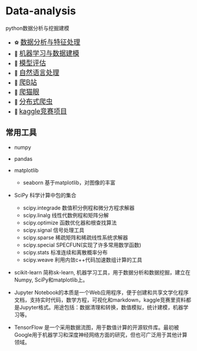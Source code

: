 ﻿# Data-analysis
python数据分析与挖掘建模

- :soccer: [<font size=+1>数据分析与特征处理</font>](./ch01)
- :basketball: [<font size=+1>机器学习与数据建模</font>](./ch02)
- :apple: [<font size=+1>模型评估</font>](./ch03)
- :hamburger: [<font size=+1>自然语言处理</font>](./NLP)
- :cherries: [<font size=+1>爬B站</font>](./ch_Bilibili)
- :strawberry: [<font size=+1>爬猫眼</font>](./ch_Haiwang)
- :cookie: [<font size=+1>分布式爬虫</font>](./ch_Distributedcrawler)
- :fries: [<font size=+1>kaggle竞赛项目</font>](./kaggle)

## 常用工具
- numpy
- pandas
- matplotlib
  - seaborn 基于matplotlib，对图像的丰富
- SciPy 科学计算中包的集合
  - scipy.integrade 数值积分例程和微分方程求解器
  - scipy.linalg 线性代数例程和矩阵分解
  - scipy.optimize 函数优化器和根查找算法
  - scipy.signal 信号处理工具
  - scipy.sparse 稀疏矩阵和稀疏线性系统求解器
  - scipy.special SPECFUN(实现了许多常用数学函数)
  - scipy.stats 标准连续和离散概率分布
  - scipy.weave 利用内敛c++代码加速数组计算的工具
  
- scikit-learn 简称sk-learn, 机器学习工具，用于数据分析和数据挖掘，建立在Numpy, SciPy和matplotlib上。
- Jupyter Notebook的本质是一个Web应用程序，便于创建和共享文学化程序文档，支持实时代码，数学方程，可视化和markdown，kaggle竞赛里资料都是Jupyter格式。用途包括：数据清理和转换，数值模拟，统计建模，机器学习等。 
- TensorFlow 是一个采用数据流图，用于数值计算的开源软件库。最初被Google用于机器学习和深度神经网络方面的研究，但也可广泛用于其他计算领域。
